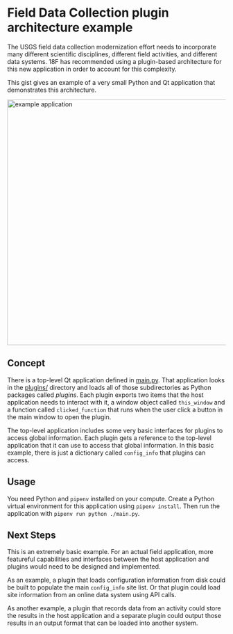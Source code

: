 # Field Data Collection plugin architecture example

The USGS field data collection modernization effort needs to incorporate many
different scientific disciplines, different field activities, and different
data systems.  18F has recommended using a plugin-based architecture for this
new application in order to account for this complexity.

This gist gives an example of a very small Python and Qt application that
demonstrates this architecture.

<img width="565" alt="example application" src="https://user-images.githubusercontent.com/443389/167451145-97d94756-62ad-4b0a-8f0a-cf653ad88856.png">

## Concept

There is a top-level Qt application defined in [main.py](main.py). That
application looks in the [plugins/](plugins) directory and loads all of those
subdirectories as Python packages called _plugins_. Each plugin exports two
items that the host application needs to interact with it, a window object
called `this_window` and a function called `clicked_function` that runs when
the user click a button in the main window to open the plugin.

The top-level application includes some very basic interfaces for plugins to
access global information. Each plugin gets a reference to the top-level
application that it can use to access that global information. In this basic
example, there is just a dictionary called `config_info` that plugins can
access.

## Usage

You need Python and `pipenv` installed on your compute. Create a Python
virtual environment for this application using `pipenv install`. Then run the
application with `pipenv run python ./main.py`.

## Next Steps

This is an extremely basic example. For an actual field application, more
featureful capabilities and interfaces between the host application and
plugins would need to be designed and implemented. 

As an example, a plugin that loads configuration information from disk could
be built to populate the main `config_info` site list. Or that plugin could
load site information from an online data system using API calls.

As another example, a plugin that records data from an activity could store
the results in the host application and a separate plugin could output those
results in an output format that can be loaded into another system.
